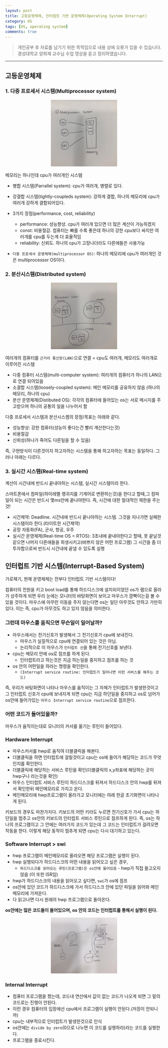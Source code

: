 ```yaml
---
layout: post
title: 고등운영체제, 인터럽트 기반 운영체제(Operating System Interrupt)
category: OS
tags: [OS, operating system]
comments: true
---
```


> 개인공부 후 자료를 남기기 위한 목적임으로 내용 상에 오류가 있을 수 있습니다.    
경성대학교 양희재 교수님 수업 영상을 듣고 정리하였습니다.     

<hr>

## 고등운영체제

### 1. 다중 프로세서 시스템(Multiprocessor system)

<center>
<figure>
<img src="/assets/post-img/OS/8.jpeg" alt="" width="50%">
</figure>
</center>

메모리는 하나인데 cpu가 여러개인 시스템

- 병합 시스템(Parrallel system): cpu가 여러개, 병렬로 있다.
- 강결합 시스템(tightly-coupleds system): 강하게 결합, 하나의 메모리에 cpu가 여러개 강하게 결합되어있다.
- 3가지 장점(performance, cost, reliability)
  - performance: 성능향상. cpu가 여러개 있으면 더 많은 계산이 가능하겠지
  - const: 비용절감. 컴퓨터는 빠를 수록 좋은데 하나의 강한 cpu보다 싸지만 여러개를 cpu를 두는게 더 효율적임
  - reliability: 신뢰도. 하나의 cpu가 고장나더라도 다른애들은 사용가능

- `다중 프로세서 운영체제(multiprocessor OS)`: 하나의 메모리에 cpu가 여러개인 것은 multiprocessor OS이다.


### 2. 분산시스템(Distributed system)

<center>
<figure>
<img src="/assets/post-img/OS/9.jpeg" alt="" width="50%">
</figure>
</center>

여러개의 컴퓨터를 `근거리 통신망(LAN)`으로 연결 = cpu도 여러개, 메모리도 여러개로 이루어진 시스템

- 다중 컴퓨터 시스템(multi-computer system): 여러개의 컴퓨터가 하나의 LAN으로 연결 되어있음
- 소결합 시스템(loosely-coupled system): 메인 메모리를 공유하지 않음 (하나의 메모리, 하나의 cpu)
- 분산 운영체제(Distibuted OS): 각각의 컴퓨터에 들어있는 os는 서로 메시지를 주고받으며 하나의 공통의 일을 나누어서 함


다중 프로세서 시스템과 분산시스켐의 장점/목표는 아래와 같다.

- 성능향상: 강한 컴퓨터(성능이 좋다는건 빨리 계산한다는것)
- 비용절감
- 신뢰성(하나가 죽어도 다른일을 할 수 있음)

즉, 구현방식이 다른것이지 하고자하는 시스템을 통해 하고자하는 목표는 동일하다. 그러나 아래는 다르다.


### 3. 실시간 시스템(Real-time system)

계산이 시간내에 반드시 끝내야하는 시스템, 실시간 시스템이라 한다.

스마트폰에서 컴파일(하이레벨 랭귀지를 기계어로 변환하는것)을 한다고 할때,그 컴파일이 되는 시간은 반드시 몇ms안에 끝나야한다. 즉, 시간에 대한 절대적인 제한을 주는것!

- 시간제약: Deadline. 시간내에 반드시 끝나야하는 시스템. 그것을 지나가면 실패한 시스템이라 한다.(타이트한 시간제약)
- 공장 자동화(FA), 군사, 항공, 우주
- 실시간 운영체제(Real-time OS = RTOS): 3초내에 끝내야한다고 할때, 못 끝날것같으면 나머지 다른애들을 희생시키고(바쁘지 않은 어떤 프로그램) 그 시간을 좀 더 투자함으로써 반드시 시간내에 끝낼 수 있도록 실행


## 인터럽트 기반 시스템(Interrupt-Based System)

가로채기, 현재 운영체제는 전부다 인터럽트 기반 시스템이다!

컴퓨터의 전원을 키고 boot load를 통해 하드디스크에 설치되이었던 os가 램으로 올라가 상주하게 되면 우리 눈에는 모니터의 바탕화면이 보이고 마우스가 깜빡이는걸 볼 수 있을 것이다. 마우스에 아무런 이동을 주지 않는다면 os는 일단 아무것도 안하고 가만히 있다. 이는 즉, cpu가 아무것도 하고 있지 않음을 의미한다.

### 그런데 마우스를 움직으면 무슨일이 일어날까?

- 마우스에서는 전기신호가 발생해서 그 전기신호가 cpu에 보내진다.
  - 마우스가 실질적으로 cpu에 연결되어 있는 것은 아님.
  - 논리적으로 이 마우스가 `인터럽트 선`을 통해 전기신호를 보낸다.
- cpu는 메모리 안에 os로 점프를 하게 된다.
  - 인터럽트라고 하는것은 지금 하는일을 중지하고 점프를 하는 것
- os 안의 어떤일을 하라는 명령을 확인한다.
  - `(Interrupt service routine: 인터럽트가 일어나면 이런 서비스를 해주는 코드)`


즉, 우리가 바탕화면이 나타나 마우스를 움직이는 그 자체가 인터럽트가 발생한것이고 그 인터럽트 신호가 cpu에 보내지게 되면 cpu는 지금 하던일을 중지하고 os로 넘어가 os안에 들어가있는 `마우스 Interrupt service routine`으로 점프한다.

### 어떤 코드가 들어있을까?

마우스가 움직이는대로 모니터의 커서를 옮기는 루틴이 들어있다.


### Hardware Interrupt

- 마우스커서를 hwp로 움직여 더블클릭을 해본다.
- 더블클릭을 하면 인터럽트에 걸릴것이고 cpu는 os에 들어가 해당하는 코드가 무엇인지를 확인한다.
- 더블클릭에 해당하는 서비스 루틴을 확인(더블클릭의 x,y좌표에 해당하는 곳이 hwp구나 라는것을 확인)
- 마우스 인터럽트 서비스 루틴이 하드디스크를 뒤져서 하드디스크 안의 hwp를 뒤져서 확인한뒤 메인메모리로 가지고 온다.
- 메인메모리에 hwp프로그램이 올라가고 모니터에는 아래 한글 초기화면이 나타나게 된다.

키보드의 경우도 마찬가지다. 키보드의 어떤 키라도 누르면 전기신호가 가서 cpu는 하던일을 멈추고 os안의 키보드의 인터럽트 서비스 루틴으로 점프하게 된다. 즉, os는 하나의 프로그램이고 그 안에는 여러가지 코드가 있는데 그 코드는 인터럽트가 걸려오면 작동을 한다. 이렇게 해당 동작이 멈추게 되면 cpu는 다시 대기하고 있는다.


### Software Interrupt > swi

- hwp 프로그램이 메인메모리로 올라오면 해당 프로그램은 실행이 된다.
- hwp 실행되다가 하드디스크의 어떤 내용을 읽어오고 싶은 경우,
  - `하드디스크를 읽어오는 루틴(프로그램)은 os안에 들어있음` - hwp가 직접 들고오지않음 (이 또한 ISR임)
- hwp가 하드디스크의 내용을 읽어오고 싶다면, `swi`가 os에 점프
- os안에 있던 코드가 하드디스크에 가서 하드디스크 안에 있던 파일을 읽어와 메인 메모리에 가져온다.
- 다 읽고나면 다시 원래의 hwp 프로그램으로 돌아온다.


**os안에는 많은 코드들이 들어있으며, os 안의 코드는 인터럽트를 통해서 실행이 된다.**


<center>
<figure>
<img src="/assets/post-img/OS/10.jpeg" alt="" width="50%">
</figure>
</center>

### Internal Interrupt

- 컴퓨터 프로그램을 짰는데, 코드내 연산에서 값이 없는 코드가 나오게 되면 그 밑의 코드로는 진행이 안된다.
- 이런 경우 컴퓨터의 입장에선 cpu에서 프로그램이 실행이 안된다.(저장이 안되니까)
- cpu는 내부적으로 인터럽트가 발생한것으로 인식
- os안에는 `divide by zero`(0으로 나누면 이 코드를 실행하라)라는 코드를 실행한다.
- 프로그램을 종료시킨다.
